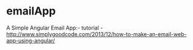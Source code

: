 # emailApp
A Simple Angular Email App:- tutorial -http://www.simplygoodcode.com/2013/12/how-to-make-an-email-web-app-using-angular/
